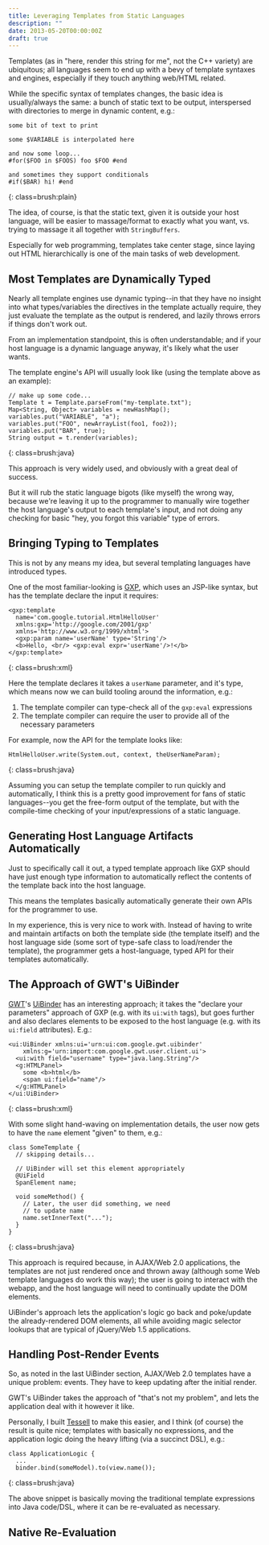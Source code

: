 ```yaml
---
title: Leveraging Templates from Static Languages
description: ""
date: 2013-05-20T00:00:00Z
draft: true
---
```



Templates (as in "here, render this string for me", not the C++ variety) are ubiquitous; all languages seem to end up with a bevy of template syntaxes and engines, especially if they touch anything web/HTML related.

While the specific syntax of templates changes, the basic idea is usually/always the same: a bunch of static text to be output, interspersed with directories to merge in dynamic content, e.g.:

    some bit of text to print

    some $VARIABLE is interpolated here

    and now some loop...
    #for($FOO in $FOOS) foo $FOO #end

    and sometimes they support conditionals
    #if($BAR) hi! #end
{: class=brush:plain}

The idea, of course, is that the static text, given it is outside your host language, will be easier to massage/format to exactly what you want, vs. trying to massage it all together with `StringBuffers`.

Especially for web programming, templates take center stage, since laying out HTML hierarchically is one of the main tasks of web development.

Most Templates are Dynamically Typed
------------------------------------

Nearly all template engines use dynamic typing--in that they have no insight into what types/variables the directives in the template actually require, they just evaluate the template as the output is rendered, and lazily throws errors if things don't work out.

From an implementation standpoint, this is often understandable; and if your host language is a dynamic language anyway, it's likely what the user wants.

The template engine's API will usually look like (using the template above as an example):

    // make up some code...
    Template t = Template.parseFrom("my-template.txt");
    Map<String, Object> variables = newHashMap();
    variables.put("VARIABLE", "a");
    variables.put("FOO", newArrayList(foo1, foo2));
    variables.put("BAR", true);
    String output = t.render(variables);
{: class=brush:java}

This approach is very widely used, and obviously with a great deal of success.

But it will rub the static language bigots (like myself) the wrong way, because we're leaving it up to the programmer to manually wire together the host language's output to each template's input, and not doing any checking for basic "hey, you forgot this variable" type of errors.

Bringing Typing to Templates
----------------------------

This is not by any means my idea, but several templating languages have introduced types.

One of the most familiar-looking is [GXP](https://code.google.com/p/gxp/), which uses an JSP-like syntax, but has the template declare the input it requires:


    <gxp:template
      name='com.google.tutorial.HtmlHelloUser'
      xmlns:gxp='http://google.com/2001/gxp'
      xmlns='http://www.w3.org/1999/xhtml'>
      <gxp:param name='userName' type='String'/>
      <b>Hello, <br/> <gxp:eval expr='userName'/>!</b>
    </gxp:template>
{: class=brush:xml}

Here the template declares it takes a `userName` parameter, and it's type, which means now we can build tooling around the information, e.g.:

1. The template compiler can type-check all of the `gxp:eval` expressions
2. The template compiler can require the user to provide all of the necessary parameters

For example, now the API for the template looks like:

    HtmlHelloUser.write(System.out, context, theUserNameParam);
{: class=brush:java}

Assuming you can setup the template compiler to run quickly and automatically, I think this is a pretty good improvement for fans of static languages--you get the free-form output of the template, but with the compile-time checking of your input/expressions of a static language.

Generating Host Language Artifacts Automatically
------------------------------------------------

Just to specifically call it out, a typed template approach like GXP should have just enough type information to automatically reflect the contents of the template back into the host language.

This means the templates basically automatically generate their own APIs for the programmer to use.

In my experience, this is very nice to work with. Instead of having to write and maintain artifacts on both the template side (the template itself) and the host language side (some sort of type-safe class to load/render the template), the programmer gets a host-language, typed API for their templates automatically.

The Approach of GWT's UiBinder
------------------------------

[GWT](https://developers.google.com/web-toolkit/)'s [UiBinder](https://developers.google.com/web-toolkit/doc/latest/DevGuideUiBinder) has an interesting approach; it takes the "declare your parameters" approach of GXP (e.g. with its `ui:with` tags), but goes further and also declares elements to be exposed to the host language (e.g. with its `ui:field` attributes). E.g.:

    <ui:UiBinder xmlns:ui='urn:ui:com.google.gwt.uibinder'
        xmlns:g='urn:import:com.google.gwt.user.client.ui'>
      <ui:with field="username" type="java.lang.String"/>
      <g:HTMLPanel>
        some <b>html</b>
        <span ui:field="name"/>
      </g:HTMLPanel>
    </ui:UiBinder>
{: class=brush:xml}

With some slight hand-waving on implementation details, the user now gets to have the `name` element "given" to them, e.g.:

    class SomeTemplate {
      // skipping details...

      // UiBinder will set this element appropriately
      @UiField
      SpanElement name;

      void someMethod() {
        // Later, the user did something, we need
        // to update name
        name.setInnerText("...");
      }
    }
{: class=brush:java}

This approach is required because, in AJAX/Web 2.0 applications, the templates are not just rendered once and thrown away (although some Web template languages do work this way); the user is going to interact with the webapp, and the host language will need to continually update the DOM elements.

UiBinder's approach lets the application's logic go back and poke/update the already-rendered DOM elements, all while avoiding magic selector lookups that are typical of jQuery/Web 1.5 applications.

Handling Post-Render Events
---------------------------

So, as noted in the last UiBinder section, AJAX/Web 2.0 templates have a unique problem: events. They have to keep updating after the initial render.

GWT's UiBinder takes the approach of "that's not my problem", and lets the application deal with it however it like.

Personally, I built [Tessell](http://www.tessell.org) to make this easier, and I think (of course) the result is quite nice; templates with basically no expressions, and the application logic doing the heavy lifting (via a succinct DSL), e.g.:

    class ApplicationLogic {
      ...
      binder.bind(someModel).to(view.name());
{: class=brush:java}

The above snippet is basically moving the traditional template expressions into Java code/DSL, where it can be re-evaluated as necessary.

Native Re-Evaluation
--------------------






